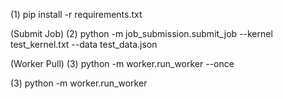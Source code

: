 (1) pip install -r requirements.txt

(Submit Job)
(2) python -m job_submission.submit_job --kernel test_kernel.txt --data test_data.json

(Worker Pull)
(3) python -m worker.run_worker --once 

(3) python -m worker.run_worker
